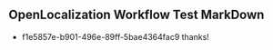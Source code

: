 ## OpenLocalization Workflow Test MarkDown
* f1e5857e-b901-496e-89ff-5bae4364fac9 thanks!

<!--HONumber=Aug16_HO5-->


